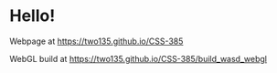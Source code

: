 <h1>Hello!</h1>


Webpage at
https://two135.github.io/CSS-385

WebGL build at
https://two135.github.io/CSS-385/build_wasd_webgl
